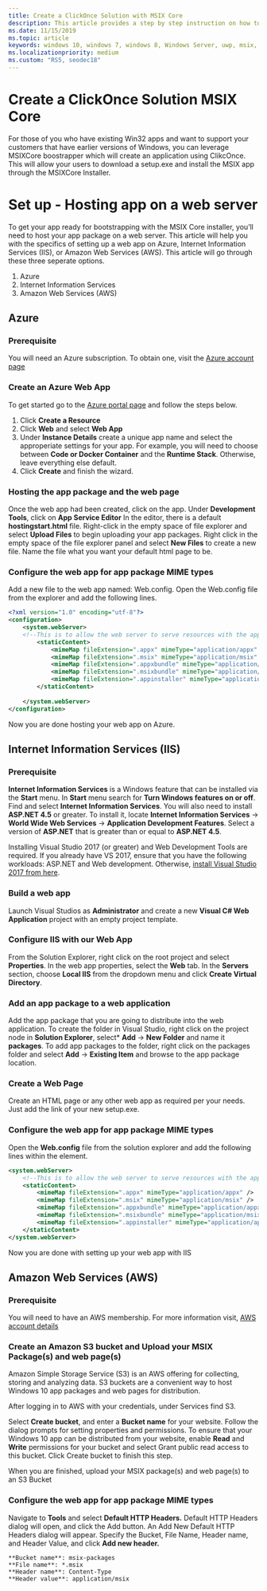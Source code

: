 ```yaml
---
title: Create a ClickOnce Solution with MSIX Core
description: This article provides a step by step instruction on how to leverage the MSIX Core bootstrapper, which creates an application using ClickOnce that will allow your users to just download a setup.exe and install their MSIX app through the MSIX Core Installer.
ms.date: 11/15/2019
ms.topic: article
keywords: windows 10, windows 7, windows 8, Windows Server, uwp, msix, msixcore, 1709, 1703, 1607, 1511, 1507
ms.localizationpriority: medium
ms.custom: "RS5, seodec18"
---
```


# Create a ClickOnce Solution MSIX Core
For those of you who have existing Win32 apps and want to support your customers that have earlier versions of Windows, you can leverage MSIXCore boostrapper which will create an application using ClikcOnce. This will allow your users to download a setup.exe and install the MSIX app through the MSIXCore Installer. 

# Set up - Hosting app on a web server
To get your app ready for bootstrapping with the MSIX Core installer, you’ll need to host your app package on a web server. This article will help you with the specifics of setting up a web app on Azure, Internet Information Services (IIS), or Amazon Web Services (AWS). This article will go through these three seperate options. 
1. Azure 
2. Internet Information Services 
3. Amazon Web Services (AWS)

## Azure 
### Prerequisite
You will need an Azure subscription. To obtain one, visit the [Azure account page](https://azure.microsoft.com/en-us/free/)
### Create an Azure Web App
To get started go to the [Azure portal page](https://portal.azure.com/) and follow the steps below. 
1. Click **Create a Resource**
2. Click **Web** and select **Web App**
3. Under **Instance Details** create a unique app name and select the approperiate settings for your app. For example, you will need to choose between **Code or Docker Container** and the **Runtime Stack**. Otherwise, leave everything else default. 
4. Click **Create** and finish the wizard. 
### Hosting the app package and the web page
Once the web app had been created, click on the app. Under **Development Tools**, click on **App Service Editor**
In the editor, there is a default **hostingstart.html** file. Right-click in the empty space of file explorer and select **Upload Files** to begin uploading your app packages. Right click in the empty space of the file explorer panel and select **New Files** to create a new file. Name the file what you want your default html page to be.
### Configure the web app for app package MIME types
Add a new file to the web app named: Web.config. Open the Web.config file from the explorer and add the following lines.
```xml
<?xml version="1.0" encoding="utf-8"?>
<configuration>
	<system.webServer>
	<!--This is to allow the web server to serve resources with the appropriate file extensions-->
		<staticContent>
			<mimeMap fileExtension=".appx" mimeType="application/appx" />
			<mimeMap fileExtension=".msix" mimeType="application/msix" />
			<mimeMap fileExtension=".appxbundle" mimeType="application/appxbundle" />
			<mimeMap fileExtension=".msixbundle" mimeType="application/msixbundle" />
			<mimeMap fileExtension=".appinstaller" mimeType="application/appinstaller" />
		</staticContent>
	
	</system.webServer>
</configuration>
```
Now you are done hosting your web app on Azure. 

## Internet Information Services (IIS)
### Prerequisite
**Internet Information Services** is a Windows feature that can be installed via the **Start** menu. In **Start** menu search for **Turn Windows features on or off**. Find and select **Internet Information Services**. You will also need to install **ASP.NET 4.5** or greater. To install it, locate **Internet Information Services** -> **World Wide Web Services** -> **Application Development Features**. Select a version of **ASP.NET** that is greater than or equal to **ASP.NET 4.5**.

Installing Visual Studio 2017 (or greater) and Web Development Tools are required. If you already have VS 2017, ensure that you have the following workloads: ASP.NET and Web development. Otherwise, [install Visual Studio 2017 from here](https://docs.microsoft.com/visualstudio/install/install-visual-studio). 

### Build a web app
Launch Visual Studios as **Administrator** and create a new **Visual C# Web Application** project with an empty project template.

### Configure IIS with our Web App
From the Solution Explorer, right click on the root project and select **Properties**. In the web app properties, select the **Web** tab. In the **Servers** section, choose **Local IIS** from the dropdown menu and click **Create Virtual Directory**.

### Add an app package to a web application
Add the app package that you are going to distribute into the web application. To create the folder in Visual Studio, right click on the project node in **Solution Explorer**, select* **Add** -> **New Folder** and name it **packages**. To add app packages to the folder, right click on the packages folder and select **Add** -> **Existing Item** and browse to the app package location.

### Create a Web Page 
Create an HTML page or any other web app as required per your needs. Just add the link of your new setup.exe.

### Configure the web app for app package MIME types
Open the **Web.config** file from the solution explorer and add the following lines within the <configuration> element.
```xml
<system.webServer>
	<!--This is to allow the web server to serve resources with the appropriate file extensions-->
	<staticContent>
		<mimeMap fileExtension=".appx" mimeType="application/appx" />
		<mimeMap fileExtension=".msix" mimeType="application/msix" />
		<mimeMap fileExtension=".appxbundle" mimeType="application/appxbundle" />
		<mimeMap fileExtension=".msixbundle" mimeType="application/msixbundle" />
		<mimeMap fileExtension=".appinstaller" mimeType="application/appinstaller" />
	</staticContent>
</system.webServer>
```
Now you are done with setting up your web app with IIS

##  Amazon Web Services (AWS)
### Prerequisite
You will need to have an AWS membership. For more information visit, [AWS account details](https://aws.amazon.com/free/)
### Create an Amazon S3 bucket and Upload your MSIX Package(s) and web page(s)
Amazon Simple Storage Service (S3) is an AWS offering for collecting, storing and analyzing data. S3 buckets are a convenient way to host Windows 10 app packages and web pages for distribution.

After logging in to AWS with your credentials, under Services find S3.

Select **Create bucket**, and enter a **Bucket name** for your website. Follow the dialog prompts for setting properties and permissions. To ensure that your Windows 10 app can be distributed from your website, enable **Read** and **Write** permissions for your bucket and select Grant public read access to this bucket. Click Create bucket to finish this step.

When you are finished, upload your MSIX package(s) and web page(s) to an S3 Bucket 

### Configure the web app for app package MIME types
Navigate to **Tools** and select **Default HTTP Headers.** Default HTTP Headers dialog will open, and click the Add button. An Add New Default HTTP Headers dialog will appear. Specify the Bucket, File Name, Header name, and Header Value, and click **Add new header.**
```
**Bucket name**: msix-packages
**File name**: *.msix
**Header name**: Content-Type
**Header value**: application/msix
```


